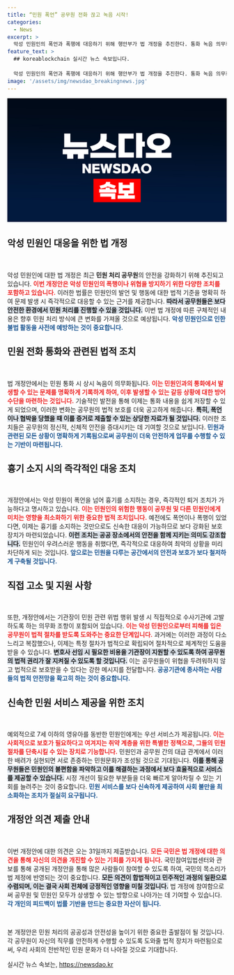```yaml
---
title: “민원 폭언” 공무원 전화 끊고 녹음 시작!
categories:
  - News
excerpt: >
  악성 민원인의 폭언과 폭행에 대응하기 위해 행안부가 법 개정을 추진한다. 통화 녹음 의무화, 민원인 퇴거 조치 확대 등 공무원 보호 강화 방안이 포함된다. 악성 민원 문제 해결을 위한 새로운 지침, 자세한 내용은 기사에서 확인하세요!
feature_text: >
  ## koreablockchain 실시간 뉴스 속보입니다.

  악성 민원인의 폭언과 폭행에 대응하기 위해 행안부가 법 개정을 추진한다. 통화 녹음 의무화, 민원인 퇴거 조치 확대 등 공무원 보호 강화 방안이 포함된다. 악성 민원 문제 해결을 위한 새로운 지침, 자세한 내용은 기사에서 확인하세요!
image: '/assets/img/newsdao_breakingnews.jpg'
---
```


<p><img src="/assets/img/newsdao_breakingnews.jpg" alt="koreablockchain 속보" /></p>

<h2 data-ke-size="size26">악성 민원인 대응을 위한 법 개정</h2>

<p data-ke-size="size16">&nbsp;</p>

<p>악성 민원인에 대한 법 개정은 최근 <strong>민원 처리 공무원</strong>의 안전을 강화하기 위해 추진되고 있습니다. <b><span style="color: #ee2323;">이번 개정안은 악성 민원인의 폭행이나 위협을 방지하기 위한 다양한 조치를 포함하고 있습니다.</span></b> 이러한 법률은 민원인의 발언 및 행동에 대한 법적 기준을 명확히 하여 문제 발생 시 즉각적으로 대응할 수 있는 근거를 제공합니다. <b><span style="background-color: #21538527;">따라서 공무원들은 보다 안전한 환경에서 민원 처리를 진행할 수 있을 것입니다.</span></b> 이번 법 개정에 따른 구체적인 내용은 향후 민원 처리 방식에 큰 변화를 가져올 것으로 예상됩니다. <b><span style="color: #1a5490;">악성 민원인으로 인한 불법 활동을 사전에 예방하는 것이 중요합니다.</span></b></p>

<h2 data-ke-size="size26">민원 전화 통화와 관련된 법적 조치</h2>

<p data-ke-size="size16">&nbsp;</p>

<p>법 개정안에서는 민원 통화 시 상시 녹음이 의무화됩니다. <b><span style="color: #ee2323;">이는 민원인과의 통화에서 발생할 수 있는 문제를 명확하게 기록하게 하여, 이후 발생할 수 있는 갈등 상황에 대한 방어 수단을 마련하는 것입니다.</span></b> 기술적인 발전을 통해 이제는 통화 내용을 쉽게 저장할 수 있게 되었으며, 이러한 변화는 공무원의 법적 보호를 더욱 공고하게 해줍니다. <b><span style="background-color: #21538527;">특히, 폭언이나 협박을 당했을 때 이를 증거로 제출할 수 있는 상당한 자료가 될 것입니다.</span></b> 이러한 조치들은 공무원의 정신적, 신체적 안전을 증대시키는 데 기여할 것으로 보입니다. <b><span style="color: #1a5490;">민원과 관련된 모든 상황이 명확하게 기록됨으로써 공무원이 더욱 안전하게 업무를 수행할 수 있는 기반이 마련됩니다.</span></b></p>

<h2 data-ke-size="size26">흉기 소지 시의 즉각적인 대응 조치</h2>

<p data-ke-size="size16">&nbsp;</p>

<p>개정안에서는 악성 민원이 폭언을 넘어 흉기를 소지하는 경우, 즉각적인 퇴거 조치가 가능하다고 명시하고 있습니다. <b><span style="color: #ee2323;">이는 민원인의 위험한 행동이 공무원 및 다른 민원인에게 미치는 영향을 최소화하기 위한 중요한 법적 조치입니다.</span></b> 예전에도 폭언이나 폭행이 있었다면, 이제는 흉기를 소지하는 것만으로도 신속한 대응이 가능하므로 보다 강화된 보호 장치가 마련되었습니다. <b><span style="background-color: #21538527;">이런 조치는 공공 장소에서의 안전을 함께 지키는 의미도 강조합니다.</span></b> 민원인이 우려스러운 행동을 취했다면, 즉각적으로 대응하여 최악의 상황을 미리 차단하게 되는 것입니다. <b><span style="color: #1a5490;">앞으로는 민원을 다루는 공간에서의 안전과 보호가 보다 철저하게 구축될 것입니다.</span></b></p>

<h2 data-ke-size="size26">직접 고소 및 지원 사항</h2>

<p data-ke-size="size16">&nbsp;</p>

<p>또한, 개정안에서는 기관장이 민원 관련 위법 행위 발생 시 직접적으로 수사기관에 고발하도록 하는 의무화 조항이 포함되어 있습니다. <b><span style="color: #ee2323;">이는 악성 민원인으로부터 피해를 입은 공무원이 법적 절차를 받도록 도와주는 중요한 단계입니다.</span></b> 과거에는 이러한 과정이 다소 느리고 복잡했으나, 이제는 특정 절차가 법적으로 확립되어 절차적으로 체계적인 도움을 받을 수 있습니다. <b><span style="background-color: #21538527;">변호사 선임 시 필요한 비용을 기관장이 지원할 수 있도록 하여 공무원의 법적 권리가 잘 지켜질 수 있도록 할 것입니다.</span></b> 이는 공무원들이 위협을 두려워하지 않고 법적으로 보호받을 수 있다는 강한 메시지를 전달합니다. <b><span style="color: #1a5490;">공공기관에 종사하는 사람들의 법적 안전망을 확고히 하는 것이 중요합니다.</span></b></p>

<h2 data-ke-size="size26">신속한 민원 서비스 제공을 위한 조치</h2>

<p data-ke-size="size16">&nbsp;</p>

<p>예외적으로 7세 이하의 영유아를 동반한 민원인에게는 우선 서비스가 제공됩니다. <b><span style="color: #ee2323;">이는 사회적으로 보호가 필요하다고 여겨지는 취약 계층을 위한 특별한 정책으로, 그들의 민원 절차를 단축시킬 수 있는 장치로 기능합니다.</span></b> 민원인과 공무원 간의 대급 관계에서 이러한 배려가 실현되면 서로 존중하는 민원문화가 조성될 것으로 기대됩니다. <b><span style="background-color: #21538527;">이를 통해 공무원들은 민원인의 불편함을 파악하고 이를 해결하는 과정에서 보다 효율적으로 서비스를 제공할 수 있습니다.</span></b> 시정 개선이 필요한 부분들을 더욱 빠르게 알아차릴 수 있는 기회를 늘려주는 것이 중요합니다. <b><span style="color: #1a5490;">민원 서비스를 보다 신속하게 제공하여 사회 불만을 최소화하는 조치가 절실히 요구됩니다.</span></b></p>

<h2 data-ke-size="size26">개정안 의견 제출 안내</h2>

<p data-ke-size="size16">&nbsp;</p>

<p>이번 개정안에 대한 의견은 오는 31일까지 제출받습니다. <b><span style="color: #ee2323;">모든 국민은 법 개정에 대한 의견을 통해 자신의 의견을 개진할 수 있는 기회를 가지게 됩니다.</span></b> 국민참여입법센터와 관보를 통해 공개된 개정안을 통해 많은 사람들이 참여할 수 있도록 하여, 국민의 목소리가 법 제정에 반영되는 것이 중요합니다. <b><span style="background-color: #21538527;">모든 의견이 합법적이고 민주적인 과정의 일환으로 수렴되며, 이는 결국 사회 전체에 긍정적인 영향을 미칠 것입니다.</span></b> 법 개정에 참여함으로써 공무원 및 민원인 모두가 상생할 수 있는 방향으로 나아가는 데 기여할 수 있습니다. <b><span style="color: #1a5490;">각 개인의 피드백이 법률 기반을 만드는 중요한 자산이 됩니다.</span></b></p>

<p data-ke-size="size16">&nbsp;</p>

<p>본 개정안은 민원 처리의 공공성과 안전성을 높이기 위한 중요한 출발점이 될 것입니다. 각 공무원이 자신의 직무를 안전하게 수행할 수 있도록 도와줄 법적 장치가 마련됨으로써, 우리 사회의 전반적인 민원 문화가 더 나아질 것으로 기대합니다.</p>
실시간 뉴스 속보는, <a href="https://newsdao.kr" rel="dofollow">https://newsdao.kr</a>



